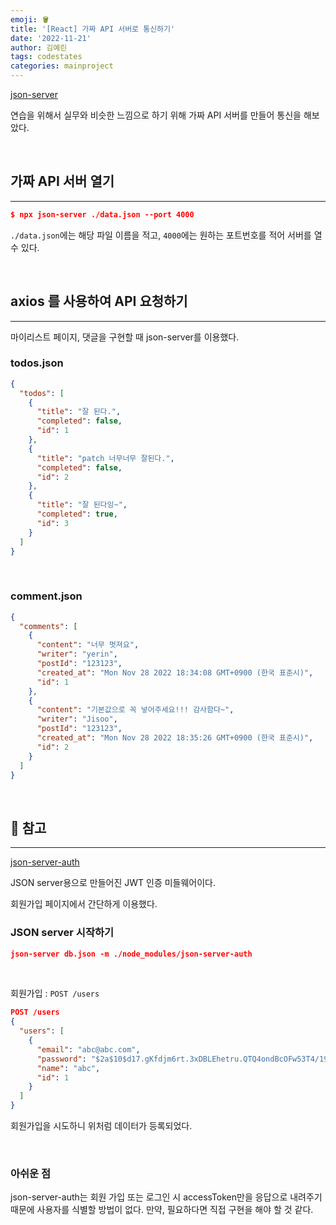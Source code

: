 ```yaml
---
emoji: 🪣
title: '[React] 가짜 API 서버로 통신하기'
date: '2022-11-21'
author: 김예린
tags: codestates
categories: mainproject
---
```


[json-server](https://react.vlpt.us/redux-middleware/08-json-server.html)

연습을 위해서 실무와 비슷한 느낌으로 하기 위해 가짜 API 서버를 만들어 통신을 해보았다.

<br>

## 가짜 API 서버 열기

---

```json
$ npx json-server ./data.json --port 4000
```

`./data.json`에는 해당 파일 이름을 적고, `4000`에는 원하는 포트번호를 적어 서버를 열 수 있다.

<br>

## axios 를 사용하여 API 요청하기

---

마이리스트 페이지, 댓글을 구현할 때 json-server를 이용했다.

### todos.json

```json
{
  "todos": [
    {
      "title": "잘 된다.",
      "completed": false,
      "id": 1
    },
    {
      "title": "patch 너무너무 잘된다.",
      "completed": false,
      "id": 2
    },
    {
      "title": "잘 된다잉~",
      "completed": true,
      "id": 3
    }
  ]
}
```

<br>

### comment.json

```json
{
  "comments": [
    {
      "content": "너무 멋져요",
      "writer": "yerin",
      "postId": "123123",
      "created_at": "Mon Nov 28 2022 18:34:08 GMT+0900 (한국 표준시)",
      "id": 1
    },
    {
      "content": "기본값으로 꼭 넣어주세요!!! 감사함다~",
      "writer": "Jisoo",
      "postId": "123123",
      "created_at": "Mon Nov 28 2022 18:35:26 GMT+0900 (한국 표준시)",
      "id": 2
    }
  ]
}
```

<br>

## 🔳 참고

---

[json-server-auth](https://github.com/jeremyben/json-server-auth)

JSON server용으로 만들어진 JWT 인증 미들웨어이다.

회원가입 페이지에서 간단하게 이용했다.

### JSON server 시작하기

```json
json-server db.json -m ./node_modules/json-server-auth
```

<br>

회원가입 : `POST /users`

```json
POST /users
{
  "users": [
    {
      "email": "abc@abc.com",
      "password": "$2a$10$d17.gKfdjm6rt.3xDBLEhetru.QTQ4ondBcOFw53T4/19XWyNgv72",
      "name": "abc",
      "id": 1
    }
  ]
}
```

회원가입을 시도하니 위처럼 데이터가 등록되었다.

<br>

### 아쉬운 점

json-server-auth는 회원 가입 또는 로그인 시 accessToken만을 응답으로 내려주기 때문에 사용자를 식별할 방법이 없다. 만약, 필요하다면 직접 구현을 해야 할 것 같다.
